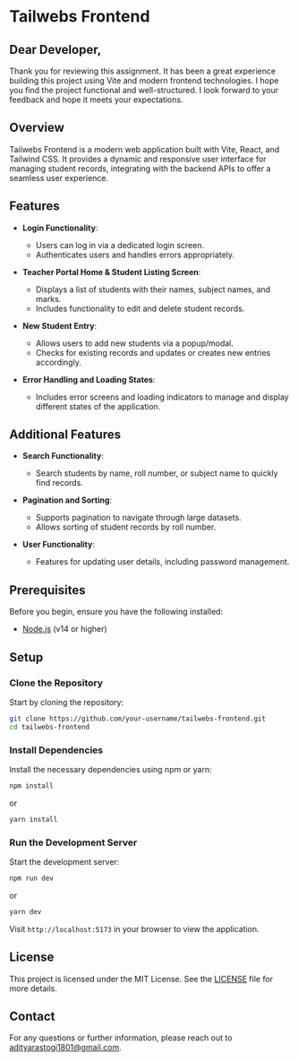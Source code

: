 
# Tailwebs Frontend

## Dear Developer,

Thank you for reviewing this assignment. It has been a great experience building this project using Vite and modern frontend technologies. I hope you find the project functional and well-structured. I look forward to your feedback and hope it meets your expectations.

## Overview

Tailwebs Frontend is a modern web application built with Vite, React, and Tailwind CSS. It provides a dynamic and responsive user interface for managing student records, integrating with the backend APIs to offer a seamless user experience.

## Features

- **Login Functionality**:
  - Users can log in via a dedicated login screen.
  - Authenticates users and handles errors appropriately.
- **Teacher Portal Home & Student Listing Screen**:

  - Displays a list of students with their names, subject names, and marks.
  - Includes functionality to edit and delete student records.

- **New Student Entry**:

  - Allows users to add new students via a popup/modal.
  - Checks for existing records and updates or creates new entries accordingly.

- **Error Handling and Loading States**:
  - Includes error screens and loading indicators to manage and display different states of the application.

## Additional Features

- **Search Functionality**:

  - Search students by name, roll number, or subject name to quickly find records.

- **Pagination and Sorting**:

  - Supports pagination to navigate through large datasets.
  - Allows sorting of student records by roll number.

- **User Functionality**:
  - Features for updating user details, including password management.

## Prerequisites

Before you begin, ensure you have the following installed:

- [Node.js](https://nodejs.org/) (v14 or higher)


## Setup

### Clone the Repository

Start by cloning the repository:

```bash
git clone https://github.com/your-username/tailwebs-frontend.git
cd tailwebs-frontend
```

### Install Dependencies

Install the necessary dependencies using npm or yarn:

```bash
npm install
```

or

```bash
yarn install
```

### Run the Development Server

Start the development server:

```bash
npm run dev
```

or

```bash
yarn dev
```

Visit `http://localhost:5173` in your browser to view the application.

## License

This project is licensed under the MIT License. See the [LICENSE](./LICENSE) file for more details.

## Contact

For any questions or further information, please reach out to [adityarastogi1801@gmail.com](mailto:adityarastogi1801@gmail.com).
